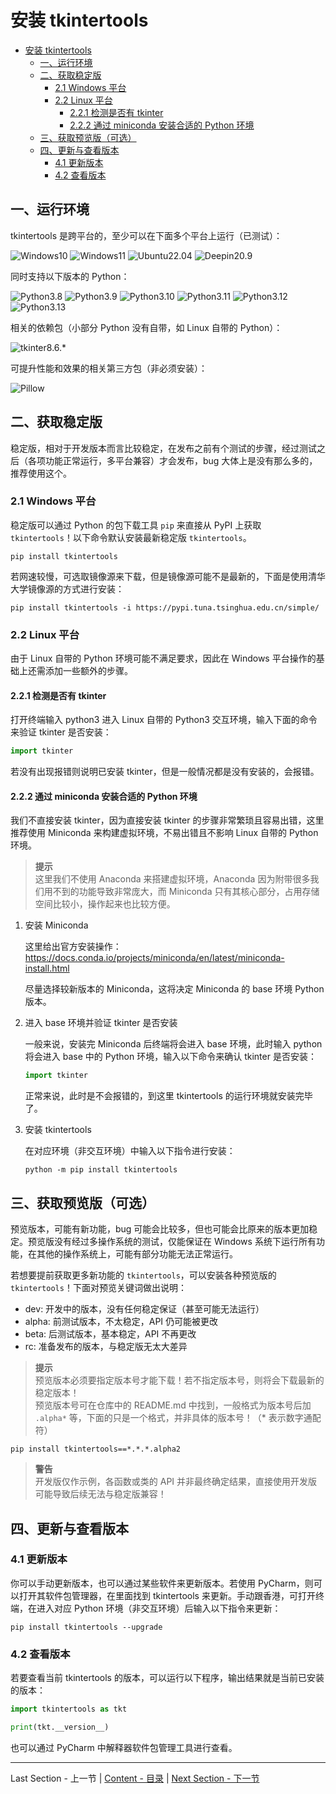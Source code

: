 # 安装 tkintertools

- [安装 tkintertools](#安装-tkintertools)
  - [一、运行环境](#一运行环境)
  - [二、获取稳定版](#二获取稳定版)
    - [2.1 Windows 平台](#21-windows-平台)
    - [2.2 Linux 平台](#22-linux-平台)
      - [2.2.1 检测是否有 tkinter](#221-检测是否有-tkinter)
      - [2.2.2 通过 miniconda 安装合适的 Python 环境](#222-通过-miniconda-安装合适的-python-环境)
  - [三、获取预览版（可选）](#三获取预览版可选)
  - [四、更新与查看版本](#四更新与查看版本)
    - [4.1 更新版本](#41-更新版本)
    - [4.2 查看版本](#42-查看版本)

一、运行环境
-----------

tkintertools 是跨平台的，至少可以在下面多个平台上运行（已测试）：

![Windows10](https://img.shields.io/badge/Windows-10-green?logo=windows)
![Windows11](https://img.shields.io/badge/Windows-11-green?logo=windows11)
![Ubuntu22.04](https://img.shields.io/badge/Ubuntu-22.04-green?logo=ubuntu)
![Deepin20.9](https://img.shields.io/badge/Deepin-20.9-green?logo=deepin)

同时支持以下版本的 Python：

![Python3.8](https://img.shields.io/badge/Python-3.8-blue?logo=python)
![Python3.9](https://img.shields.io/badge/Python-3.9-blue?logo=python)
![Python3.10](https://img.shields.io/badge/Python-3.10-blue?logo=python)
![Python3.11](https://img.shields.io/badge/Python-3.11-blue?logo=python)
![Python3.12](https://img.shields.io/badge/Python-3.12-blue?logo=python)
![Python3.13](https://img.shields.io/badge/Python-3.13-blue?logo=python)

相关的依赖包（小部分 Python 没有自带，如 Linux 自带的 Python）：

![tkinter8.6.*](https://img.shields.io/badge/tkinter-≥8.6-yellow)

可提升性能和效果的相关第三方包（非必须安装）：

![Pillow](https://img.shields.io/badge/Pillow-≥10.0-red)

二、获取稳定版
-------------

稳定版，相对于开发版本而言比较稳定，在发布之前有个测试的步骤，经过测试之后（各项功能正常运行，多平台兼容）才会发布，bug 大体上是没有那么多的，推荐使用这个。

### 2.1 Windows 平台

稳定版可以通过 Python 的包下载工具 `pip` 来直接从 PyPI 上获取 `tkintertools`！以下命令默认安装最新稳定版 `tkintertools`。

```
pip install tkintertools
```

若网速较慢，可选取镜像源来下载，但是镜像源可能不是最新的，下面是使用清华大学镜像源的方式进行安装：

```
pip install tkintertools -i https://pypi.tuna.tsinghua.edu.cn/simple/
```

### 2.2 Linux 平台

由于 Linux 自带的 Python 环境可能不满足要求，因此在 Windows 平台操作的基础上还需添加一些额外的步骤。

#### 2.2.1 检测是否有 tkinter

打开终端输入 python3 进入 Linux 自带的 Python3 交互环境，输入下面的命令来验证 tkinter 是否安装：

```python
import tkinter
```

若没有出现报错则说明已安装 tkinter，但是一般情况都是没有安装的，会报错。

#### 2.2.2 通过 miniconda 安装合适的 Python 环境

我们不直接安装 tkinter，因为直接安装 tkinter 的步骤非常繁琐且容易出错，这里推荐使用 Miniconda 来构建虚拟环境，不易出错且不影响 Linux 自带的 Python 环境。

> **提示**   
> 这里我们不使用 Anaconda 来搭建虚拟环境，Anaconda 因为附带很多我们用不到的功能导致非常庞大，而 Miniconda 只有其核心部分，占用存储空间比较小，操作起来也比较方便。

1. 安装 Miniconda

    这里给出官方安装操作：https://docs.conda.io/projects/miniconda/en/latest/miniconda-install.html

    尽量选择较新版本的 Miniconda，这将决定 Miniconda 的 base 环境 Python 版本。

2. 进入 base 环境并验证 tkinter 是否安装
    
    一般来说，安装完 Miniconda 后终端将会进入 base 环境，此时输入 python 将会进入 base 中的 Python 环境，输入以下命令来确认 tkinter 是否安装：

    ```python
    import tkinter
    ```

    正常来说，此时是不会报错的，到这里 tkintertools 的运行环境就安装完毕了。

3. 安装 tkintertools

    在对应环境（非交互环境）中输入以下指令进行安装：

    ```
    python -m pip install tkintertools
    ```

三、获取预览版（可选）
-------------------

预览版本，可能有新功能，bug 可能会比较多，但也可能会比原来的版本更加稳定。预览版没有经过多操作系统的测试，仅能保证在 Windows 系统下运行所有功能，在其他的操作系统上，可能有部分功能无法正常运行。  

若想要提前获取更多新功能的 `tkintertools`，可以安装各种预览版的 `tkintertools`！下面对预览关键词做出说明：

* dev: 开发中的版本，没有任何稳定保证（甚至可能无法运行）
* alpha: 前测试版本，不太稳定，API 仍可能被更改
* beta: 后测试版本，基本稳定，API 不再更改
* rc: 准备发布的版本，与稳定版无太大差异

> **提示**  
> 预览版本必须要指定版本号才能下载！若不指定版本号，则将会下载最新的稳定版本！  
> 预览版本号可在仓库中的 README.md 中找到，一般格式为版本号后加 `.alpha*` 等，下面的只是一个格式，并非具体的版本号！（* 表示数字通配符）

```
pip install tkintertools==*.*.*.alpha2
```

> **警告**  
> 开发版仅作示例，各函数或类的 API 并非最终确定结果，直接使用开发版可能导致后续无法与稳定版兼容！

四、更新与查看版本
----------------

### 4.1 更新版本

你可以手动更新版本，也可以通过某些软件来更新版本。若使用 PyCharm，则可以打开其软件包管理器，在里面找到 tkintertools 来更新。手动跟香港，可打开终端，在进入对应 Python 环境（非交互环境）后输入以下指令来更新：

```
pip install tkintertools --upgrade
```

### 4.2 查看版本

若要查看当前 tkintertools 的版本，可以运行以下程序，输出结果就是当前已安装的版本：

```python
import tkintertools as tkt

print(tkt.__version__)
```

也可以通过 PyCharm 中解释器软件包管理工具进行查看。

---
Last Section - 上一节 | [Content - 目录](README.md) | [Next Section - 下一节](认识%20tkintertools.md)